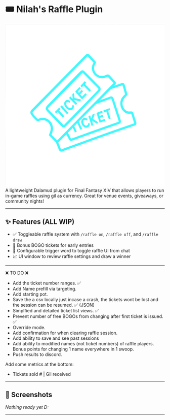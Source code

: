 # 🎟️ Nilah's Raffle Plugin
<div align="center">
<img src="raffler.png" alt="Raffler Logo" width="512" height="512">
</div>
A lightweight Dalamud plugin for Final Fantasy XIV that allows players to run in-game raffles using gil as currency. Great for venue events, giveaways, or community nights!

---

## ✨ Features (ALL WIP)

- ✅ Toggleable raffle system with `/raffle on`, `/raffle off`, and `/raffle draw`
- 🎁 Bonus BOGO tickets for early entries
- 💬 Configurable trigger word to toggle raffle UI from chat
- 📈 UI window to review raffle settings and draw a winner

---
❌ TO DO ❌
- Add the ticket number ranges. ✅
- Add Name prefill via targeting. 
- Add starting pot. 
- Save the a csv locally just incase a crash, the tickets wont be lost and the session can be resumed. ✅ (JSON)
- Simplfied and detailed ticket list views. ✅
- Prevent number of free BOGOs from changing after first ticket is issued. ✅
- Override mode.
- Add confirmation for when clearing raffle session.
- Add ability to save and see past sessions
- Add ability to modified names (not ticket numbers) of raffle players. Bonus points for changing 1 name everywhere in 1 swoop.
- Push results to discord.

Add some metrics at the bottom:
- Tickets sold # | Gil received

---
## 📸 Screenshots

*Nothing ready yet D:*

---



